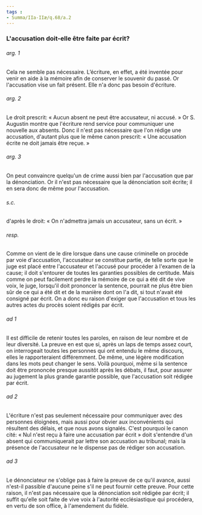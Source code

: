 ```yaml
---
tags : 
- Summa/IIa-IIæ/q.68/a.2
---
```


### L'accusation doit-elle être faite par écrit?

###### arg. 1
Cela ne semble pas nécessaire. L’écriture, en effet, a été inventée pour venir en aide à la mémoire afin de conserver le souvenir du passé. Or l'accusation vise un fait présent. Elle n'a donc pas besoin d'écriture. 

###### arg. 2
Le droit prescrit: « Aucun absent ne peut être accusateur, ni accusé. » Or S. Augustin montre que l'écriture rend service pour communiquer une nouvelle aux absents. Donc il n'est pas nécessaire que l'on rédige une accusation, d'autant plus que le même canon prescrit: « Une accusation écrite ne doit jamais être reçue. » 

###### arg. 3
On peut convaincre quelqu'un de crime aussi bien par l'accusation que par la dénonciation. Or il n'est pas nécessaire que la dénonciation soit écrite; il en sera donc de même pour l'accusation. 

###### s.c.
d'après le droit: « On n'admettra jamais un accusateur, sans un écrit. » 

###### resp.
Comme on vient de le dire lorsque dans une cause criminelle on procède par voie d'accusation, l'accusateur se constitue partie, de telle sorte que le juge est placé entre l'accusateur et l'accusé pour procéder à l'examen de la cause; il doit s'entourer de toutes les garanties possibles de certitude. Mais comme on peut facilement perdre la mémoire de ce qui a été dit de vive voix, le juge, lorsqu'il doit prononcer la sentence, pourrait ne plus être bien sûr de ce qui a été dit et de la manière dont on l'a dit, si tout n'avait été consigné par écrit. On a donc eu raison d'exiger que l'accusation et tous les autres actes du procès soient rédigés par écrit. 

###### ad 1
Il est difficile de retenir toutes les paroles, en raison de leur nombre et de leur diversité. La preuve en est que si, après un laps de temps assez court, on interrogeait toutes les personnes qui ont entendu le même discours, elles le rapporteraient différemment. De même, une légère modification dans les mots peut changer le sens. Voilà pourquoi, même si la sentence doit être prononcée presque aussitôt après les débats, il faut, pour assurer au jugement la plus grande garantie possible, que l'accusation soit rédigée par écrit. 

###### ad 2
L'écriture n'est pas seulement nécessaire pour communiquer avec des personnes éloignées, mais aussi pour obvier aux inconvénients qui résultent des délais, et que nous avons signalés. C'est pourquoi le canon cité: « Nul n'est reçu à faire une accusation par écrit » doit s'entendre d'un absent qui communiquerait par lettre son accusation au tribunal; mais la présence de l'accusateur ne le dispense pas de rédiger son accusation. 

###### ad 3
Le dénonciateur ne s'oblige pas à faire la preuve de ce qu'il avance, aussi n'est-il passible d'aucune peine s'il ne peut fournir cette preuve. Pour cette raison, il n'est pas nécessaire que la dénonciation soit rédigée par écrit; il suffit qu'elle soit faite de vive voix à l'autorité ecclésiastique qui procédera, en vertu de son office, à l'amendement du fidèle. 

